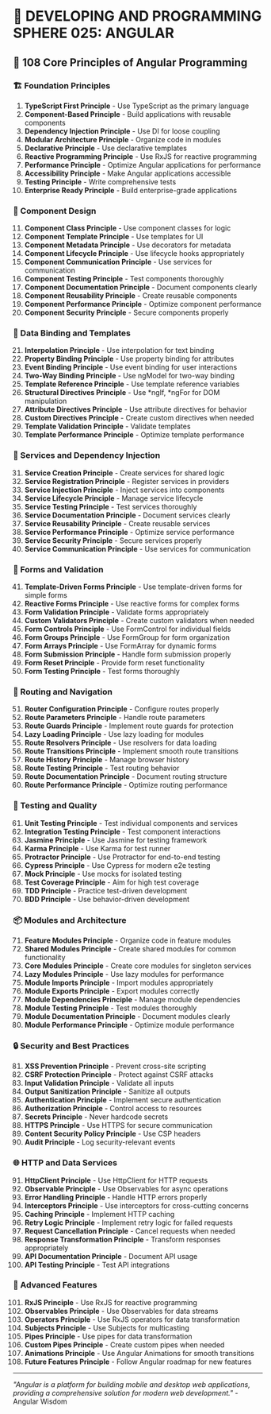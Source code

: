 # 🌟 DEVELOPING AND PROGRAMMING SPHERE 025: ANGULAR

## 🔴 108 Core Principles of Angular Programming

### 🏗️ Foundation Principles

1. **TypeScript First Principle** - Use TypeScript as the primary language
2. **Component-Based Principle** - Build applications with reusable components
3. **Dependency Injection Principle** - Use DI for loose coupling
4. **Modular Architecture Principle** - Organize code in modules
5. **Declarative Principle** - Use declarative templates
6. **Reactive Programming Principle** - Use RxJS for reactive programming
7. **Performance Principle** - Optimize Angular applications for performance
8. **Accessibility Principle** - Make Angular applications accessible
9. **Testing Principle** - Write comprehensive tests
10. **Enterprise Ready Principle** - Build enterprise-grade applications

### 🎯 Component Design

11. **Component Class Principle** - Use component classes for logic
12. **Component Template Principle** - Use templates for UI
13. **Component Metadata Principle** - Use decorators for metadata
14. **Component Lifecycle Principle** - Use lifecycle hooks appropriately
15. **Component Communication Principle** - Use services for communication
16. **Component Testing Principle** - Test components thoroughly
17. **Component Documentation Principle** - Document components clearly
18. **Component Reusability Principle** - Create reusable components
19. **Component Performance Principle** - Optimize component performance
20. **Component Security Principle** - Secure components properly

### 🧮 Data Binding and Templates

21. **Interpolation Principle** - Use interpolation for text binding
22. **Property Binding Principle** - Use property binding for attributes
23. **Event Binding Principle** - Use event binding for user interactions
24. **Two-Way Binding Principle** - Use ngModel for two-way binding
25. **Template Reference Principle** - Use template reference variables
26. **Structural Directives Principle** - Use *ngIf, *ngFor for DOM manipulation
27. **Attribute Directives Principle** - Use attribute directives for behavior
28. **Custom Directives Principle** - Create custom directives when needed
29. **Template Validation Principle** - Validate templates
30. **Template Performance Principle** - Optimize template performance

### 🎨 Services and Dependency Injection

31. **Service Creation Principle** - Create services for shared logic
32. **Service Registration Principle** - Register services in providers
33. **Service Injection Principle** - Inject services into components
34. **Service Lifecycle Principle** - Manage service lifecycle
35. **Service Testing Principle** - Test services thoroughly
36. **Service Documentation Principle** - Document services clearly
37. **Service Reusability Principle** - Create reusable services
38. **Service Performance Principle** - Optimize service performance
39. **Service Security Principle** - Secure services properly
40. **Service Communication Principle** - Use services for communication

### 🔧 Forms and Validation

41. **Template-Driven Forms Principle** - Use template-driven forms for simple forms
42. **Reactive Forms Principle** - Use reactive forms for complex forms
43. **Form Validation Principle** - Validate forms appropriately
44. **Custom Validators Principle** - Create custom validators when needed
45. **Form Controls Principle** - Use FormControl for individual fields
46. **Form Groups Principle** - Use FormGroup for form organization
47. **Form Arrays Principle** - Use FormArray for dynamic forms
48. **Form Submission Principle** - Handle form submission properly
49. **Form Reset Principle** - Provide form reset functionality
50. **Form Testing Principle** - Test forms thoroughly

### 🚀 Routing and Navigation

51. **Router Configuration Principle** - Configure routes properly
52. **Route Parameters Principle** - Handle route parameters
53. **Route Guards Principle** - Implement route guards for protection
54. **Lazy Loading Principle** - Use lazy loading for modules
55. **Route Resolvers Principle** - Use resolvers for data loading
56. **Route Transitions Principle** - Implement smooth route transitions
57. **Route History Principle** - Manage browser history
58. **Route Testing Principle** - Test routing behavior
59. **Route Documentation Principle** - Document routing structure
60. **Route Performance Principle** - Optimize routing performance

### 🧪 Testing and Quality

61. **Unit Testing Principle** - Test individual components and services
62. **Integration Testing Principle** - Test component interactions
63. **Jasmine Principle** - Use Jasmine for testing framework
64. **Karma Principle** - Use Karma for test runner
65. **Protractor Principle** - Use Protractor for end-to-end testing
66. **Cypress Principle** - Use Cypress for modern e2e testing
67. **Mock Principle** - Use mocks for isolated testing
68. **Test Coverage Principle** - Aim for high test coverage
69. **TDD Principle** - Practice test-driven development
70. **BDD Principle** - Use behavior-driven development

### 📦 Modules and Architecture

71. **Feature Modules Principle** - Organize code in feature modules
72. **Shared Modules Principle** - Create shared modules for common functionality
73. **Core Modules Principle** - Create core modules for singleton services
74. **Lazy Modules Principle** - Use lazy modules for performance
75. **Module Imports Principle** - Import modules appropriately
76. **Module Exports Principle** - Export modules correctly
77. **Module Dependencies Principle** - Manage module dependencies
78. **Module Testing Principle** - Test modules thoroughly
79. **Module Documentation Principle** - Document modules clearly
80. **Module Performance Principle** - Optimize module performance

### 🔒 Security and Best Practices

81. **XSS Prevention Principle** - Prevent cross-site scripting
82. **CSRF Protection Principle** - Protect against CSRF attacks
83. **Input Validation Principle** - Validate all inputs
84. **Output Sanitization Principle** - Sanitize all outputs
85. **Authentication Principle** - Implement secure authentication
86. **Authorization Principle** - Control access to resources
87. **Secrets Principle** - Never hardcode secrets
88. **HTTPS Principle** - Use HTTPS for secure communication
89. **Content Security Policy Principle** - Use CSP headers
90. **Audit Principle** - Log security-relevant events

### 🌐 HTTP and Data Services

91. **HttpClient Principle** - Use HttpClient for HTTP requests
92. **Observable Principle** - Use Observables for async operations
93. **Error Handling Principle** - Handle HTTP errors properly
94. **Interceptors Principle** - Use interceptors for cross-cutting concerns
95. **Caching Principle** - Implement HTTP caching
96. **Retry Logic Principle** - Implement retry logic for failed requests
97. **Request Cancellation Principle** - Cancel requests when needed
98. **Response Transformation Principle** - Transform responses appropriately
99. **API Documentation Principle** - Document API usage
100. **API Testing Principle** - Test API integrations

### 🚀 Advanced Features

101. **RxJS Principle** - Use RxJS for reactive programming
102. **Observables Principle** - Use Observables for data streams
103. **Operators Principle** - Use RxJS operators for data transformation
104. **Subjects Principle** - Use Subjects for multicasting
105. **Pipes Principle** - Use pipes for data transformation
106. **Custom Pipes Principle** - Create custom pipes when needed
107. **Animations Principle** - Use Angular Animations for smooth transitions
108. **Future Features Principle** - Follow Angular roadmap for new features

---

*"Angular is a platform for building mobile and desktop web applications, providing a comprehensive solution for modern web development."* - Angular Wisdom



